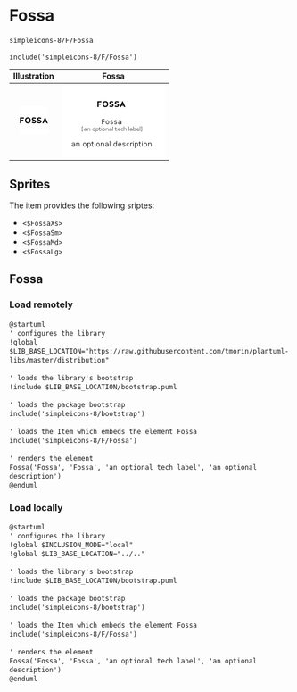 # Fossa


```text
simpleicons-8/F/Fossa
```

```text
include('simpleicons-8/F/Fossa')
```



| Illustration | Fossa |
| :---: | :---: |
| ![illustration for Illustration](../../simpleicons-8/F/Fossa.png) | ![illustration for Fossa](../../simpleicons-8/F/Fossa.Local.png) |



## Sprites
The item provides the following sriptes:

- `<$FossaXs>`
- `<$FossaSm>`
- `<$FossaMd>`
- `<$FossaLg>`





## Fossa

### Load remotely
```plantuml
@startuml
' configures the library
!global $LIB_BASE_LOCATION="https://raw.githubusercontent.com/tmorin/plantuml-libs/master/distribution"

' loads the library's bootstrap
!include $LIB_BASE_LOCATION/bootstrap.puml

' loads the package bootstrap
include('simpleicons-8/bootstrap')

' loads the Item which embeds the element Fossa
include('simpleicons-8/F/Fossa')

' renders the element
Fossa('Fossa', 'Fossa', 'an optional tech label', 'an optional description')
@enduml
```

### Load locally
```plantuml
@startuml
' configures the library
!global $INCLUSION_MODE="local"
!global $LIB_BASE_LOCATION="../.."

' loads the library's bootstrap
!include $LIB_BASE_LOCATION/bootstrap.puml

' loads the package bootstrap
include('simpleicons-8/bootstrap')

' loads the Item which embeds the element Fossa
include('simpleicons-8/F/Fossa')

' renders the element
Fossa('Fossa', 'Fossa', 'an optional tech label', 'an optional description')
@enduml
```

